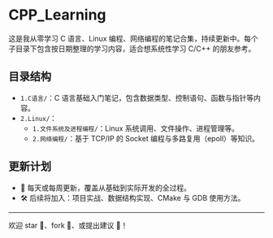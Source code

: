 # CPP_Learning

这是我从零学习 C 语言、Linux 编程、网络编程的笔记合集，持续更新中。每个子目录下包含按日期整理的学习内容，适合想系统性学习 C/C++ 的朋友参考。

## 目录结构

- `1.C语言/`：C 语言基础入门笔记，包含数据类型、控制语句、函数与指针等内容。
- `2.Linux/`：
  - `1.文件系统及进程编程/`：Linux 系统调用、文件操作、进程管理等。
  - `2.网络编程/`：基于 TCP/IP 的 Socket 编程与多路复用（epoll）等知识。

## 更新计划

- 📅 每天或每周更新，覆盖从基础到实际开发的全过程。
- 🛠️ 后续将加入：项目实战、数据结构实现、CMake 与 GDB 使用方法。

---

欢迎 star 🌟、fork 🍴、或提出建议 🙌！
